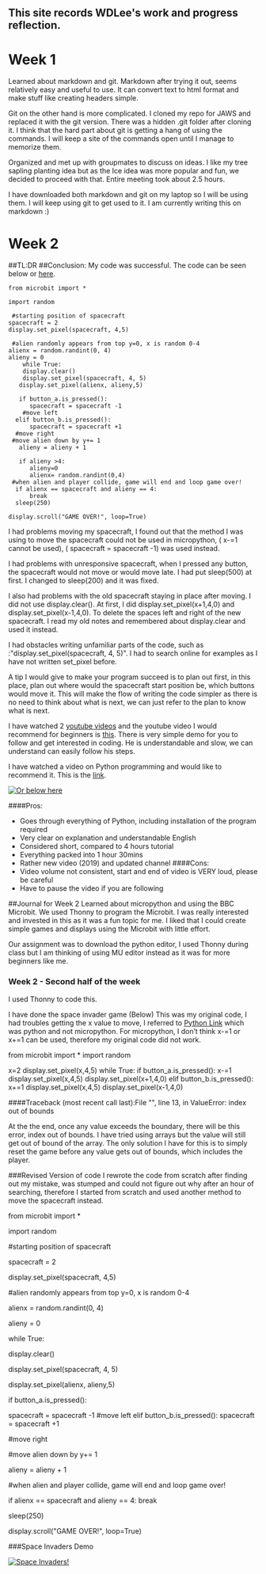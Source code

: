 ## This site records WDLee's work and progress reflection.

# Week 1
Learned about markdown and git.
Markdown after trying it out, seems relatively easy and useful to use. It can convert text to html format and make stuff like creating headers simple. 

Git on the other hand is more complicated. I cloned my repo for JAWS and replaced it with the git version. There was a hidden .git folder after cloning it. 
I think that the hard part about git is getting a hang of using the commands. I will keep a site of the commands open until I manage to memorize them. 

Organized and met up with groupmates to discuss on ideas. I like my tree sapling planting idea but as the Ice idea was more popular and fun, we decided to proceed with that.
Entire meeting took about 2.5 hours.

I have downloaded both markdown and  git on my laptop so I will be using them. I will keep using git to get used to it. I am currently writing this on markdown :)

# Week 2

##TL:DR
##Conclusion: 
My code was successful. The code can be seen below or [here](https://pastebin.com/sCmUxWWL).

	from microbit import *

	import random

	 #starting position of spacecraft
	spacecraft = 2
	display.set_pixel(spacecraft, 4,5)

	 #alien randomly appears from top y=0, x is random 0-4
	alienx = random.randint(0, 4)
	alieny = 0
		while True:
	    display.clear()
	    display.set_pixel(spacecraft, 4, 5)
 	   display.set_pixel(alienx, alieny,5)
   
 	   if button_a.is_pressed():
  	      spacecraft = spacecraft -1
  	    #move left
  	  elif button_b.is_pressed():
  	      spacecraft = spacecraft +1
 	  #move right
 	 #move alien down by y+= 1
 	   alieny = alieny + 1
    
 	   if alieny >4:
  	      alieny=0
  	      alienx= random.randint(0,4)
  	 #when alien and player collide, game will end and loop game over!
  	  if alienx == spacecraft and alieny == 4:
  	      break
  	  sleep(250)
        
	display.scroll("GAME OVER!", loop=True)

I had problems moving my spacecraft, I found out that the method I was using to move the spacecraft could not be used in micropython, ( x-=1 cannot be used), ( spacecraft = spacecraft -1) was used instead.

I had problems with unresponsive spacecraft, when I pressed any button, the spacecraft would not move or would move late. I had put sleep(500) at first. I changed to sleep(200) and it was fixed.

I also had problems with the old spacecraft staying in place after moving. I did not use display.clear(). At first, I did display.set_pixel(x+1,4,0) and display.set_pixel(x-1,4,0). To delete the spaces left and right of the new spacecraft. I read my old notes and remembered about display.clear and used it instead.

I had obstacles writing unfamiliar parts of the code, such as :"display.set_pixel(spacecraft, 4, 5)". I had to search online for examples as I have not written set_pixel before.

A tip I would give to make your program succeed is to plan out first, in this place, plan out where would the spacecraft start position be, which buttons would move it. This will make the flow of writing the code simpler as there is no need to think about what is next, we can just refer to the plan to know what is next.

I have watched 2 [youtube videos](https://www.youtube.com/watch?v=JLOOWVwDftg) and the youtube video I would recommend for beginners is [this](https://www.youtube.com/watch?v=nwIgxrXP-X4). There is very simple demo for you to follow and get interested in coding. He is understandable and slow, we can understand can easily follow his steps.

I have watched a video on Python programming and would like to recommend it. This is the 
[link](https://www.youtube.com/watch?v=IMGzzK9Wn4w). 


[![Or below here](http://img.youtube.com/vi/IMGzzK9Wn4w/0.jpg)](http://www.youtube.com/watch?v=IMGzzK9Wn4w)

####Pros:
- Goes through everything of Python, including installation of the program required
- Very clear on explanation and understandable English
- Considered short, compared to 4 hours tutorial 
- Everything packed into 1 hour 30mins
- Rather new video (2019) and updated channel
####Cons: 
- Video volume not consistent, start and end of video is VERY loud, please be careful
- Have to pause the video if you are following


##Journal for Week 2
Learned about micropython and using the BBC Microbit.
We used Thonny to program the Microbit. I was really interested and invested in this as it was a fun topic for me. I liked that I could create simple games and displays using the Microbit with little effort. 

Our assignment was to download the python editor, I used Thonny during class but I am thinking of using MU editor instead as it was for more beginners like me.

###  Week 2 - Second half of the week
I used Thonny to code this.

I have done the space invader game (Below)
This was my original code, I had troubles getting the x value to move, I referred to 
[Python Link](https://www.tutorialspoint.com/increment-and-decrement-operators-in-python) which was python and not micropython. 
For micropython, I don’t think x-=1 or x+=1 can be used, therefore my original code did not work.

from microbit import *
import random

x=2
display.set_pixel(x,4,5)
while True:
    if button_a.is_pressed():
        x-=1
        display.set_pixel(x,4,5)
        display.set_pixel(x+1,4,0)
    elif button_b.is_pressed():
        x+=1
        display.set_pixel(x,4,5)
        display.set_pixel(x-1,4,0)  

####Traceback (most recent call last):File "<stdin>", line 13, in <module>ValueError: index out of bounds

At the the end, once any value exceeds the boundary, there will be this error, index out of bounds. I have tried using arrays but the value will still get out of bound of the array. The only solution I have for this is to simply reset the game before any value gets out of bounds, which includes the player.

###Revised Version of code
I rewrote the code from scratch after finding out my mistake, was stumped and could not figure out why after an hour of searching, therefore I started from scratch and used another method to move the spacecraft instead.


from microbit import *

import random

 #starting position of spacecraft

spacecraft = 2

display.set_pixel(spacecraft, 4,5)


 #alien randomly appears from top y=0, x is random 0-4

alienx = random.randint(0, 4)

alieny = 0



while True:

   display.clear()

   display.set_pixel(spacecraft, 4, 5)

   display.set_pixel(alienx, alieny,5)

    
   if button_a.is_pressed():

   spacecraft = spacecraft -1
      #move left
   elif button_b.is_pressed():
     spacecraft = spacecraft +1

   #move right

  #move alien down by y+= 1

   alieny = alieny + 1
    
   #when alien and player collide, game will end and loop game over!

   if alienx == spacecraft and alieny == 4:
        break

        
   sleep(250)
        
display.scroll("GAME OVER!", loop=True)

###Space Invaders Demo

[![Space Invaders!](http://img.youtube.com/vi/JxIyh3bOaRo/0.jpg)](http://www.youtube.com/watch?v=JxIyh3bOaRo)



